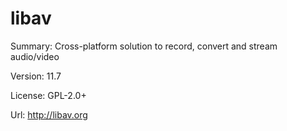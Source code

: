 #           libav
 
Summary:        Cross-platform solution to record, convert and stream audio/video
 
Version:        11.7
 
License:        GPL-2.0+
 
Url:            http://libav.org
